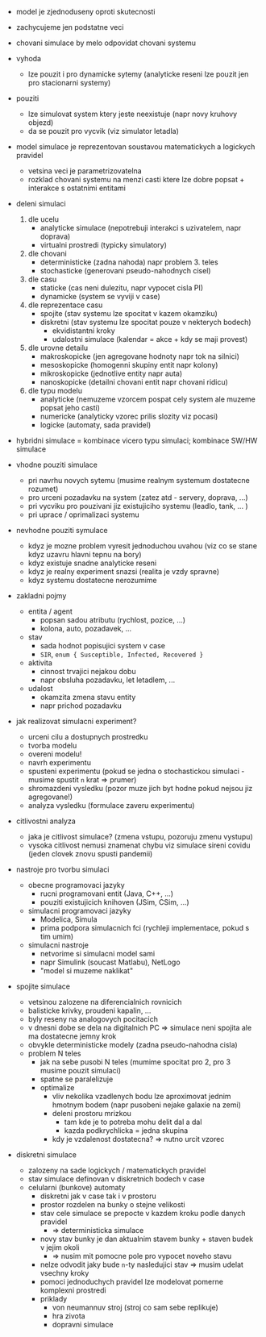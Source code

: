 - model je zjednoduseny oproti skutecnosti
- zachycujeme jen podstatne veci
- chovani simulace by melo odpovidat chovani systemu
- vyhoda
    - lze pouzit i pro dynamicke sytemy (analyticke reseni lze pouzit jen pro stacionarni systemy)
- pouziti
    - lze simulovat system ktery jeste neexistuje (napr novy kruhovy objezd)
    - da se pouzit pro vycvik (viz simulator letadla)
- model simulace je reprezentovan soustavou matematickych a logickych pravidel
    - vetsina veci je parametrizovatelna
    - rozklad chovani systemu na menzi casti ktere lze dobre popsat + interakce s ostatnimi entitami
- deleni simulaci
    1) dle ucelu
        - analyticke simulace (nepotrebuji interakci s uzivatelem, napr doprava)
        - virtualni prostredi (typicky simulatory)
    2) dle chovani 
        - deterministicke (zadna nahoda) napr problem 3. teles
        - stochasticke (generovani pseudo-nahodnych cisel)
    3) dle casu
        - staticke (cas neni dulezitu, napr vypocet cisla PI)
        - dynamicke (system se vyviji v case)
    4) dle reprezentace casu
        - spojite (stav systemu lze spocitat v kazem okamziku)
        - diskretni (stav systemu lze spocitat pouze v nekterych bodech)
            - ekvidistantni kroky
            - udalostni simulace (kalendar = akce + kdy se maji provest)
    5) dle urovne detailu
        - makroskopicke (jen agregovane hodnoty napr tok na silnici)
        - mesoskopicke (homogenni skupiny entit napr kolony)
        - mikroskopicke (jednotlive entity napr auta)
        - nanoskopicke (detailni chovani entit napr chovani ridicu)
    6) dle typu modelu
        - analyticke (nemuzeme vzorcem pospat cely system ale muzeme popsat jeho casti)
        - numericke (analyticky vzorec prilis slozity viz pocasi)
        - logicke (automaty, sada pravidel)

- hybridni simulace = kombinace vicero typu simulaci; kombinace SW/HW simulace

- vhodne pouziti simulace
    - pri navrhu novych sytemu (musime realnym systemum dostatecne rozumet)
    - pro urceni pozadavku na system (zatez atd - servery, doprava, ...)
    - pri vycviku pro pouzivani jiz existujiciho systemu (leadlo, tank, ... )
    - pri uprace / oprimalizaci systemu

- nevhodne pouziti symulace
    - kdyz je mozne problem vyresit jednoduchou uvahou (viz co se stane kdyz uzavru hlavni tepnu na bory)
    - kdyz existuje snadne analyticke reseni
    - kdyz je realny experiment snazsi (realita je vzdy spravne)
    - kdyz systemu dostatecne nerozumime

- zakladni pojmy
    - entita / agent
        - popsan sadou atributu (rychlost, pozice, ...)
        - kolona, auto, pozadavek, ...
    - stav
        - sada hodnot popisujici system v case
        - `SIR`, `enum { Susceptible, Infected, Recovered }`
    - aktivita
        - cinnost trvajici nejakou dobu
        - napr obsluha pozadavku, let letadlem, ...
    - udalost
        - okamzita zmena stavu entity
        - napr prichod pozadavku

- jak realizovat simulacni experiment?
    - urceni cilu a dostupnych prostredku
    - tvorba modelu
    - overeni modelu!
    - navrh experimentu
    - spusteni experimentu (pokud se jedna o stochastickou simulaci - musime spustit `n` krat => prumer)
    - shromazdeni vysledku (pozor muze jich byt hodne pokud nejsou jiz agregovane!)
    - analyza vysledku (formulace zaveru experimentu)

- citlivostni analyza
    - jaka je citlivost simulace? (zmena vstupu, pozoruju zmenu vystupu)
    - vysoka citlivost nemusi znamenat chybu viz simulace sireni covidu (jeden clovek znovu spusti pandemii)

- nastroje pro tvorbu simulaci
    - obecne programovaci jazyky
        - rucni programovani entit (Java, C++, ...)
        - pouziti existujicich knihoven (JSim, CSim, ...)
    - simulacni programovaci jazyky
        - Modelica, Simula
        - prima podpora simulacnich fci (rychleji implementace, pokud s tim umim)
    - simulacni nastroje
        - netvorime si simulacni model sami
        - napr Simulink (soucast Matlabu), NetLogo
        - "model si muzeme naklikat"

- spojite simulace
    - vetsinou zalozene na diferencialnich rovnicich
    - balisticke krivky, proudeni kapalin, ...
    - byly reseny na analogovych pocitacich
    - v dnesni dobe se dela na digitalnich PC => simulace neni spojita ale ma dostatecne jemny krok
    - obvykle deterministicke modely (zadna pseudo-nahodna cisla)
    - problem N teles
        - jak na sebe pusobi N teles (mumime spocitat pro 2, pro 3 musime pouzit simulaci)
        - spatne se paralelizuje
        - optimalize
            - vliv nekolika vzadlenych bodu lze aproximovat jednim hmotnym bodem (napr pusobeni nejake galaxie na zemi)
            - deleni prostoru mrizkou
                - tam kde je to potreba mohu delit dal a dal
                - kazda podkrychlicka = jedna skupina
            - kdy je vzdalenost dostatecna? => nutno urcit vzorec

- diskretni simulace
    - zalozeny na sade logickych / matematickych pravidel
    - stav simulace definovan v diskretnich bodech v case
    - celularni (bunkove) automaty
        - diskretni jak v case tak i v prostoru
        - prostor rozdelen na bunky o stejne velikosti
        - stav cele simulace se prepocte v kazdem kroku podle danych pravidel
            - => deterministicka simulace
        - novy stav bunky je dan aktualnim stavem bunky + staven budek v jejim okoli
            - => nusim mit pomocne pole pro vypocet noveho stavu
        - nelze odvodit jaky bude `n`-ty nasledujici stav => musim udelat vsechny kroky
        - pomoci jednoduchych pravidel lze modelovat pomerne komplexni prostredi
        - priklady
            - von neumannuv stroj (stroj co sam sebe replikuje)
            - hra zivota
            - dopravni simulace
